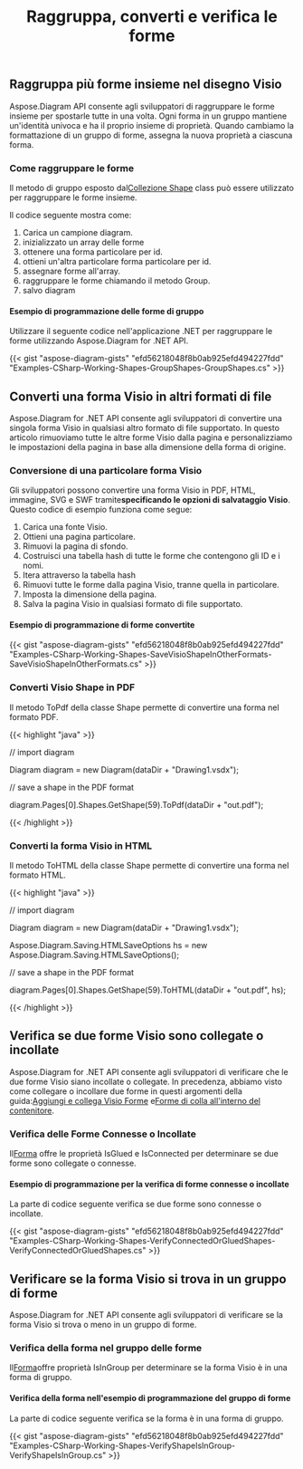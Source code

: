 ﻿---
title: Raggruppa, converti e verifica le forme
type: docs
weight: 80
url: /it/net/group-convert-and-verify-shapes/
description: Questa sezione spiega come raggruppare le forme con Aspose.Diagram.
---
## **Raggruppa più forme insieme nel disegno Visio**
Aspose.Diagram API consente agli sviluppatori di raggruppare le forme insieme per spostarle tutte in una volta. Ogni forma in un gruppo mantiene un'identità univoca e ha il proprio insieme di proprietà. Quando cambiamo la formattazione di un gruppo di forme, assegna la nuova proprietà a ciascuna forma.
### **Come raggruppare le forme**
 Il metodo di gruppo esposto dal[Collezione Shape](http://www.aspose.com/api/net/diagram/aspose.diagram/shapecollection) class può essere utilizzato per raggruppare le forme insieme.

Il codice seguente mostra come:

1. Carica un campione diagram.
1. inizializzato un array delle forme
1. ottenere una forma particolare per id.
1. ottieni un'altra particolare forma particolare per id.
1. assegnare forme all'array.
1. raggruppare le forme chiamando il metodo Group.
1. salvo diagram
#### **Esempio di programmazione delle forme di gruppo**
Utilizzare il seguente codice nell'applicazione .NET per raggruppare le forme utilizzando Aspose.Diagram for .NET API.

{{< gist "aspose-diagram-gists" "efd56218048f8b0ab925efd494227fdd" "Examples-CSharp-Working-Shapes-GroupShapes-GroupShapes.cs" >}}
## **Converti una forma Visio in altri formati di file**
Aspose.Diagram for .NET API consente agli sviluppatori di convertire una singola forma Visio in qualsiasi altro formato di file supportato. In questo articolo rimuoviamo tutte le altre forme Visio dalla pagina e personalizziamo le impostazioni della pagina in base alla dimensione della forma di origine.
### **Conversione di una particolare forma Visio**
 Gli sviluppatori possono convertire una forma Visio in PDF, HTML, immagine, SVG e SWF tramite**specificando le opzioni di salvataggio Visio**.
Questo codice di esempio funziona come segue:

1. Carica una fonte Visio.
1. Ottieni una pagina particolare.
1. Rimuovi la pagina di sfondo.
1. Costruisci una tabella hash di tutte le forme che contengono gli ID e i nomi.
1. Itera attraverso la tabella hash
1. Rimuovi tutte le forme dalla pagina Visio, tranne quella in particolare.
1. Imposta la dimensione della pagina.
1. Salva la pagina Visio in qualsiasi formato di file supportato.
#### **Esempio di programmazione di forme convertite**
{{< gist "aspose-diagram-gists" "efd56218048f8b0ab925efd494227fdd" "Examples-CSharp-Working-Shapes-SaveVisioShapeInOtherFormats-SaveVisioShapeInOtherFormats.cs" >}}
### **Converti Visio Shape in PDF**
Il metodo ToPdf della classe Shape permette di convertire una forma nel formato PDF.

{{< highlight "java" >}}

 // import diagram

Diagram diagram = new Diagram(dataDir + "Drawing1.vsdx");

// save a shape in the PDF format

diagram.Pages[0].Shapes.GetShape(59).ToPdf(dataDir + "out.pdf");

{{< /highlight >}}
### **Converti la forma Visio in HTML**
Il metodo ToHTML della classe Shape permette di convertire una forma nel formato HTML.

{{< highlight "java" >}}

 // import diagram

Diagram diagram = new Diagram(dataDir + "Drawing1.vsdx");

Aspose.Diagram.Saving.HTMLSaveOptions hs = new Aspose.Diagram.Saving.HTMLSaveOptions();

// save a shape in the PDF format

diagram.Pages[0].Shapes.GetShape(59).ToHTML(dataDir + "out.pdf", hs);

{{< /highlight >}}
## **Verifica se due forme Visio sono collegate o incollate**
 Aspose.Diagram for .NET API consente agli sviluppatori di verificare che le due forme Visio siano incollate o collegate. In precedenza, abbiamo visto come collegare o incollare due forme in questi argomenti della guida:[Aggiungi e collega Visio Forme](https://docs.aspose.com/diagram/net/add-retrieve-copy-and-read-visio-shape-data/) e[Forme di colla all'interno del contenitore](/diagram/it/net/working-with-shapes-gluing/).
### **Verifica delle Forme Connesse o Incollate**
 Il[Forma](http://www.aspose.com/api/net/diagram/aspose.diagram/shape) offre le proprietà IsGlued e IsConnected per determinare se due forme sono collegate o connesse.
#### **Esempio di programmazione per la verifica di forme connesse o incollate**
La parte di codice seguente verifica se due forme sono connesse o incollate.

{{< gist "aspose-diagram-gists" "efd56218048f8b0ab925efd494227fdd" "Examples-CSharp-Working-Shapes-VerifyConnectedOrGluedShapes-VerifyConnectedOrGluedShapes.cs" >}}
## **Verificare se la forma Visio si trova in un gruppo di forme**
Aspose.Diagram for .NET API consente agli sviluppatori di verificare se la forma Visio si trova o meno in un gruppo di forme.
### **Verifica della forma nel gruppo delle forme**
Il[Forma](http://www.aspose.com/api/net/diagram/aspose.diagram/shape)offre proprietà IsInGroup per determinare se la forma Visio è in una forma di gruppo.
#### **Verifica della forma nell'esempio di programmazione del gruppo di forme**
La parte di codice seguente verifica se la forma è in una forma di gruppo.

{{< gist "aspose-diagram-gists" "efd56218048f8b0ab925efd494227fdd" "Examples-CSharp-Working-Shapes-VerifyShapeIsInGroup-VerifyShapeIsInGroup.cs" >}}

